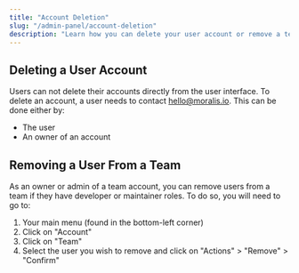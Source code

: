 ```yaml
---
title: "Account Deletion"
slug: "/admin-panel/account-deletion"
description: "Learn how you can delete your user account or remove a team member from an organization."
---
```


## Deleting a User Account

Users can not delete their accounts directly from the user interface. To delete an account, a user needs to contact [hello@moralis.io](mailto:hello@moralis.io). This can be done either by:

- The user
- An owner of an account

## Removing a User From a Team

As an owner or admin of a team account, you can remove users from a team if they have developer or maintainer roles. To do so, you will need to go to:

1. Your main menu (found in the bottom-left corner)
2. Click on "Account"
3. Click on "Team"
4. Select the user you wish to remove and click on "Actions" > "Remove" > "Confirm"
